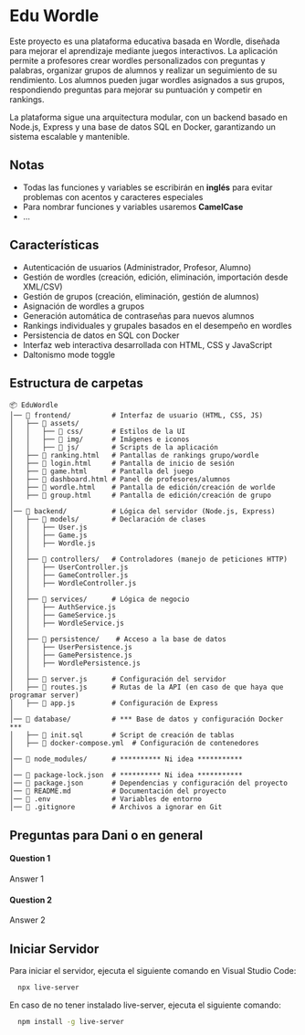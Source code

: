 
# Edu Wordle

Este proyecto es una plataforma educativa basada en Wordle, diseñada para mejorar el aprendizaje mediante juegos interactivos. La aplicación permite a profesores crear wordles personalizados con preguntas y palabras, organizar grupos de alumnos y realizar un seguimiento de su rendimiento. Los alumnos pueden jugar wordles asignados a sus grupos, respondiendo preguntas para mejorar su puntuación y competir en rankings.

La plataforma sigue una arquitectura modular, con un backend basado en Node.js, Express y una base de datos SQL en Docker, garantizando un sistema escalable y mantenible. 


## Notas 
- Todas las funciones y variables se escribirán en **inglés** para evitar problemas con acentos y caracteres especiales
- Para nombrar funciones y variables usaremos **CamelCase**
- ...
## Características

- Autenticación de usuarios (Administrador, Profesor, Alumno)
- Gestión de wordles (creación, edición, eliminación, importación desde XML/CSV)
- Gestión de grupos (creación, eliminación, gestión de alumnos)
- Asignación de wordles a grupos
- Generación automática de contraseñas para nuevos alumnos
- Rankings individuales y grupales basados en el desempeño en wordles
- Persistencia de datos en SQL con Docker
- Interfaz web interactiva desarrollada con HTML, CSS y JavaScript
- Daltonismo mode toggle



## Estructura de carpetas
```plaintext
📦 EduWordle
│── 📂 frontend/          # Interfaz de usuario (HTML, CSS, JS)
│   ├── 📂 assets/        
│   │   ├── 📂 css/       # Estilos de la UI
│   │   ├── 📂 img/       # Imágenes e iconos 
│   │   ├── 📂 js/        # Scripts de la aplicación
│   ├── 📜 ranking.html   # Pantallas de rankings grupo/wordle
│   ├── 📜 login.html     # Pantalla de inicio de sesión
│   ├── 📜 game.html      # Pantalla del juego
│   ├── 📜 dashboard.html # Panel de profesores/alumnos
│   ├── 📜 wordle.html    # Pantalla de edición/creación de worlde
│   ├── 📜 group.html     # Pantalla de edición/creación de grupo
│
│── 📂 backend/           # Lógica del servidor (Node.js, Express)
│   ├── 📂 models/        # Declaración de clases 
│   │   ├── User.js  
│   │   ├── Game.js  
│   │   ├── Wordle.js  
│   │  
│   ├── 📂 controllers/   # Controladores (manejo de peticiones HTTP)
│   │   ├── UserController.js  
│   │   ├── GameController.js  
│   │   ├── WordleController.js  
│   │  
│   ├── 📂 services/      # Lógica de negocio
│   │   ├── AuthService.js  
│   │   ├── GameService.js  
│   │   ├── WordleService.js  
│   │  
│   ├── 📂 persistence/    # Acceso a la base de datos
│   │   ├── UserPersistence.js  
│   │   ├── GamePersistence.js  
│   │   ├── WordlePersistence.js  
│   │  
│   ├── 📜 server.js      # Configuración del servidor  
│   ├── 📜 routes.js      # Rutas de la API (en caso de que haya que  programar server)
│   ├── 📜 app.js         # Configuración de Express  
│
│── 📂 database/          # *** Base de datos y configuración Docker ***
│   ├── 📜 init.sql       # Script de creación de tablas
│   ├── 📜 docker-compose.yml  # Configuración de contenedores
│
│── 📂 node_modules/      # ********** Ni idea ***********
│
│── 📜 package-lock.json  # ********** Ni idea ***********  
│── 📜 package.json       # Dependencias y configuración del proyecto  
│── 📜 README.md          # Documentación del proyecto 
│── 📜 .env               # Variables de entorno  
│── 📜 .gitignore         # Archivos a ignorar en Git   

```


## Preguntas para Dani o en general

#### Question 1

Answer 1

#### Question 2

Answer 2


## Iniciar Servidor

Para iniciar el servidor, ejecuta el siguiente comando en Visual Studio Code:

```bash
  npx live-server 
```
En caso de no tener instalado live-server, ejecuta el siguiente comando:

```bash
  npm install -g live-server
```